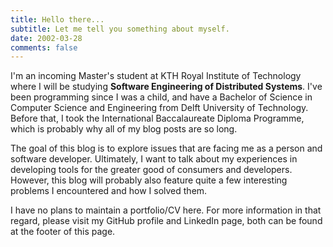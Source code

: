 ```yaml
---
title: Hello there...
subtitle: Let me tell you something about myself.
date: 2002-03-28
comments: false
---
```


I'm an incoming Master's student at KTH Royal Institute of Technology where I will be studying **Software Engineering of Distributed Systems**. 
I've been programming since I was a child, and have a Bachelor of Science in Computer Science and Engineering from Delft University of Technology.
Before that, I took the International Baccalaureate Diploma Programme, which is probably why all of my blog posts are so long.

The goal of this blog is to explore issues that are facing me as a person and software developer.
Ultimately, I want to talk about my experiences in developing tools for the greater good of consumers and developers.
However, this blog will probably also feature quite a few interesting problems I encountered and how I solved them.

I have no plans to maintain a portfolio/CV here.
For more information in that regard, please visit my GitHub profile and LinkedIn page, both can be found at the footer of this page.
